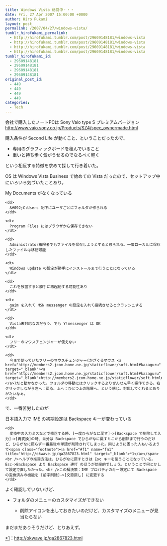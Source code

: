 ```yaml
---
title: Windows Vista 格闘中・・・
date: Fri, 27 Apr 2007 15:00:00 +0000
author: Hiro Fukami
layout: post
permalink: /2007/04/27/windows-vista/
tumblr_hirofukami_permalink:
  - http://hirofukami.tumblr.com/post/29609148181/windows-vista
  - http://hirofukami.tumblr.com/post/29609148181/windows-vista
  - http://hirofukami.tumblr.com/post/29609148181/windows-vista
  - http://hirofukami.tumblr.com/post/29609148181/windows-vista
tumblr_hirofukami_id:
  - 29609148181
  - 29609148181
  - 29609148181
  - 29609148181
original_post_id:
  - 449
  - 449
  - 449
  - 449
categories:
  - Tech
---
```

<div class="section">
  <p>
    会社で購入したノートPCは Sony Vaio type S プレミアムバージョン<a href="http://www.vaio.sony.co.jp/Products/SZ4/spec_ownermade.html" target="_blank"><a href="http://www.vaio.sony.co.jp/Products/SZ4/spec_ownermade.html" target="_blank">http://www.vaio.sony.co.jp/Products/SZ4/spec_ownermade.html</a></a>
  </p>
  
  <p>
    購入条件が Second Life が動くこと、ということだったので、
  </p>
  
  <ul>
    <li>
      専用のグラフィックボードを積んでいること
    </li>
    <li>
      重いと持ち歩く気がうせるのでなるべく軽く
    </li>
  </ul>
  
  <p>
    という相反する特徴を求めて探して行き着いた。
  </p>
  
  <p>
    OS は Windows Vista Business で始めての Vista だったので、セットアップ中にいろいろ気づいたことあり。
  </p>
  
  <dl>
    <dt>
      My Documents がなくなっている
    </dt>
    
    <dd>
      &#092;C:Users 配下にユーザごとにフォルダが作られる
    </dd>
    
    <dt>
      Program Files にはブラウザから保存できない
    </dt>
    
    <dd>
      Administrator権限者でもファイルを保存しようとすると怒られる。一度ローカルに保存したファイルは移動可能
    </dd>
    
    <dt>
      Windows update の設定が勝手にインストールまで行うことになっている
    </dt>
    
    <dd>
      これを放置すると勝手に再起動する可能性あり
    </dd>
    
    <dt>
      gaim を入れて MSN messenger の設定を入れて接続させるとクラッシュする
    </dt>
    
    <dd>
      Vista未対応なのだろう、でも Y!messenger は OK
    </dd>
    
    <dt>
      フリーのマウスチェンジャーが使えない
    </dt>
    
    <dd>
      今まで使っていたフリーのマウスチェンジャー(かざぐるマウス <a href="http://members2.jcom.home.ne.jp/staticflower/soft.html#kazaguru" target="_blank"><a href="http://members2.jcom.home.ne.jp/staticflower/soft.html#kazaguru" target="_blank">http://members2.jcom.home.ne.jp/staticflower/soft.html#kazaguru</a></a>)だと動かなかった。フォルダの移動にはクリックするよりぜんぜん早く操作できる。右クリックしながら左へ：戻る、上へ：ひとつ上の階層へ、という感じ。対応してくれるとありがたいなぁ。
    </dd>
  </dl>
  
  <p>
    で、一番苦労したのが
  </p>
  
  <dl>
    <dt>
      日本語入力で IME の初期設定は Backspace キーが変わっている
    </dt>
    
    <dd>
      変換中の入力ミスなどで修正する時、[一度ひらがなに戻す]->[Backspace で削除して入力]->[再変換]の時、自分は Backspace でひらがなに戻すとこから削除まで行うのだけど、ひらがなに戻らず一番最後の単語が削除されてしまった。同じように困った人もいるようで<span class="footnote"><a href="#f1" name="fn1" title="http://okwave.jp/qa2867823.html" target="_blank">*1</a></span><br />ヘルプの推奨方法は、ひらがなに戻すときは Esc キーを使うことになっている。Esc->Backspace より Backspace 連打 のほうが効率的でしょう。ということで何とかして設定で直したかった。<br />この解決策：IME プロパティのキー設定にて Backspace の変換済みの機能を [前字削除]->[文節戻し] に変更する
    </dd>
  </dl>
  
  <p>
    よく確認していないけど、
  </p>
  
  <ul>
    <li>
      フォルダのメニューのカスタマイズができない</p> <ul>
        <li>
          削除アイコンを出しておきたいのだけど、カスタマイズのメニューが見当たらない
        </li>
      </ul>
    </li>
  </ul>
  
  <p>
    まだまだありそうだけど、とりあえず。
  </p>
</div>

<div class="footnote">
  <p class="footnote">
    <a href="#fn1" name="f1" target="_blank">*1</a>：<a href="http://okwave.jp/qa2867823.html" target="_blank"><a href="http://okwave.jp/qa2867823.html" target="_blank">http://okwave.jp/qa2867823.html</a></a>
  </p>
</div>